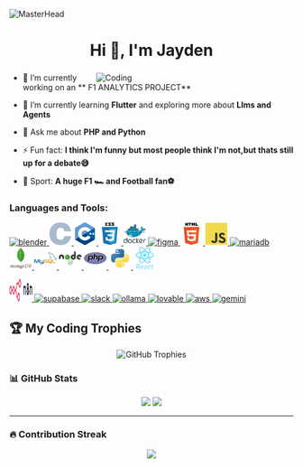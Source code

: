 ![MasterHead](https://automobilist.com/cdn/shop/collections/ATM_Collection_OracleRedBullRacing.jpg?v=1700837625&width=2048)
<h1 align="center">Hi 👋, I'm Jayden</h1>
<h3 align="center"></h3>
<img align="right" alt="Coding" width="350" border-radius="15px" src="https://user-images.githubusercontent.com/75851313/151668395-5591532b-28da-46a6-9476-7c9694bcb60e.gif" />


- 🔭 I’m currently working on an ** F1 ANALYTICS PROJECT**

- 🌱 I’m currently learning **Flutter** and exploring more about **Llms and Agents**

- 💬 Ask me about **PHP and Python**

- ⚡ Fun fact: **I think I'm funny but most people think I'm not,but thats still up for a debate😅**

- 🏓 Sport: **A huge F1 🏎️ and Football fan⚽️**

<!--<h3 align="left">Connect with me:</h3>
<p align="left">-->
</p>

<h3 align="left">Languages and Tools:</h3>
<p align="left"> <a href="https://www.blender.org/" target="_blank" rel="noreferrer"> <img src="https://download.blender.org/branding/community/blender_community_badge_white.svg" alt="blender" width="40" height="40"/> </a> <a href="https://www.cprogramming.com/" target="_blank" rel="noreferrer"> <img src="https://raw.githubusercontent.com/devicons/devicon/master/icons/c/c-original.svg" alt="c" width="40" height="40"/> </a> <a href="https://www.w3schools.com/cpp/" target="_blank" rel="noreferrer"> <img src="https://raw.githubusercontent.com/devicons/devicon/master/icons/cplusplus/cplusplus-original.svg" alt="cplusplus" width="40" height="40"/> </a> <a href="https://www.w3schools.com/css/" target="_blank" rel="noreferrer"> <img src="https://raw.githubusercontent.com/devicons/devicon/master/icons/css3/css3-original-wordmark.svg" alt="css3" width="40" height="40"/> </a> <a href="https://www.docker.com/" target="_blank" rel="noreferrer"> <img src="https://raw.githubusercontent.com/devicons/devicon/master/icons/docker/docker-original-wordmark.svg" alt="docker" width="40" height="40"/> </a> <a href="https://www.figma.com/" target="_blank" rel="noreferrer"> <img src="https://www.vectorlogo.zone/logos/figma/figma-icon.svg" alt="figma" width="40" height="40"/> </a> <a href="https://www.jumpingrivers.com/blog/r-shiny-python-flask/featured.jpg" target="_blank" rel="noreferrer"></a> <a href="https://www.w3.org/html/" target="_blank" rel="noreferrer"> <img src="https://raw.githubusercontent.com/devicons/devicon/master/icons/html5/html5-original-wordmark.svg" alt="html5" width="40" height="40"/> </a> <a href="https://developer.mozilla.org/en-US/docs/Web/JavaScript" target="_blank" rel="noreferrer"> <img src="https://raw.githubusercontent.com/devicons/devicon/master/icons/javascript/javascript-original.svg" alt="javascript" width="40" height="40"/> </a> <a href="https://mariadb.org/" target="_blank" rel="noreferrer"> <img src="https://www.vectorlogo.zone/logos/mariadb/mariadb-icon.svg" alt="mariadb" width="40" height="40"/> </a> <a href="https://www.mongodb.com/" target="_blank" rel="noreferrer"> <img src="https://raw.githubusercontent.com/devicons/devicon/master/icons/mongodb/mongodb-original-wordmark.svg" alt="mongodb" width="40" height="40"/> </a> <a href="https://www.mysql.com/" target="_blank" rel="noreferrer"> <img src="https://raw.githubusercontent.com/devicons/devicon/master/icons/mysql/mysql-original-wordmark.svg" alt="mysql" width="40" height="40"/> </a> <a href="https://nodejs.org" target="_blank" rel="noreferrer"> <img src="https://raw.githubusercontent.com/devicons/devicon/master/icons/nodejs/nodejs-original-wordmark.svg" alt="nodejs" width="40" height="40"/> </a> <a href="https://www.php.net" target="_blank" rel="noreferrer"> <img src="https://raw.githubusercontent.com/devicons/devicon/master/icons/php/php-original.svg" alt="php" width="40" height="40"/> </a> <a href="https://www.python.org" target="_blank" rel="noreferrer"> <img src="https://raw.githubusercontent.com/devicons/devicon/master/icons/python/python-original.svg" alt="python" width="40" height="40"/> </a> <a href="https://reactjs.org/" target="_blank" rel="noreferrer"> <img src="https://raw.githubusercontent.com/devicons/devicon/master/icons/react/react-original-wordmark.svg" alt="react" width="40" height="40"/> </a> <a href="https://reactnative.dev/" target="_blank" rel="noreferrer">  </a> </p>

<p align="left">

  <!-- n8n -->
  <a href="https://n8n.io/" target="_blank" rel="noreferrer">
    <img src="https://raw.githubusercontent.com/n8n-io/n8n/master/assets/n8n-logo.png" alt="n8n" width="40" height="40"/>
  </a>

  <!-- Supabase -->
  <a href="https://supabase.io/" target="_blank" rel="noreferrer">
    <img src="https://yt3.googleusercontent.com/KVjptxDSWT7rjVfGax2TgTNVAYgplgo1z_fwaV3MFjPpcmNVZC0TIgQV030BPJ0ybCP3_Fz-2w=s900-c-k-c0x00ffffff-no-rj" alt="supabase" width="40" height="40"/>
  </a>

  <!-- Slack -->
  <a href="https://slack.com/" target="_blank" rel="noreferrer">
    <img src="https://cdn.worldvectorlogo.com/logos/slack-new-logo.svg" alt="slack" width="40" height="40"/>
  </a>

  <!-- Ollama -->
  <a href="https://ollama.com/" target="_blank" rel="noreferrer">
    <img src="https://encrypted-tbn0.gstatic.com/images?q=tbn:ANd9GcTCnTSM4MHExKgIkfUheyQ04byO32OaUXmQVg&s" alt="ollama" width="40" height="40"/>
  </a>

  <!-- Lovable (assuming "Lovable" is your internal or fictional tool - no official logo, using placeholder heart) -->
  <a href="#" target="_blank" rel="noreferrer">
    <img src="https://upload.wikimedia.org/wikipedia/commons/thumb/4/49/Red_Heart.svg/1024px-Red_Heart.svg.png" alt="lovable" width="40" height="40"/>
  </a>

  <!-- AWS -->
  <a href="https://aws.amazon.com/" target="_blank" rel="noreferrer">
    <img src="https://a0.awsstatic.com/libra-css/images/logos/aws_logo_smile_1200x630.png" alt="aws" width="40" height="40"/>
  </a>

  <!-- Gemini -->
  <a href="https://deepmind.google/technologies/gemini/" target="_blank" rel="noreferrer">
    <img src="https://yt3.googleusercontent.com/rhVHT5gAyVGRLJWAbsn2pjQLcpJF7pLBatfOezC8ld5Lk7cj-Q2vywOIFhSG88Vco--ut64l=s900-c-k-c0x00ffffff-no-rj" alt="gemini" width="40" height="40"/>
  </a>

</p>

## 🏆 My Coding Trophies
<p align="center">
  <img src="https://github-profile-trophy.vercel.app/?username=jaydengomes&theme=radical&no-frame=true&margin-w=10" alt="GitHub Trophies"/>
</p>


### 📊 GitHub Stats
<p align="center">
  <img src="https://github-readme-stats.vercel.app/api?username=jaydengomes&show_icons=true&theme=tokyonight&count_private=true&hide_border=true" height="165">
  <img src="https://github-readme-stats.vercel.app/api/top-langs/?username=jaydengomes&layout=compact&theme=tokyonight&hide_border=true" height="165">
</p>

---

### 🔥 Contribution Streak
<p align="center">
  <img src="https://github-readme-streak-stats.herokuapp.com/?user=jaydengomes&theme=tokyonight&hide_border=true"/>
</p>

